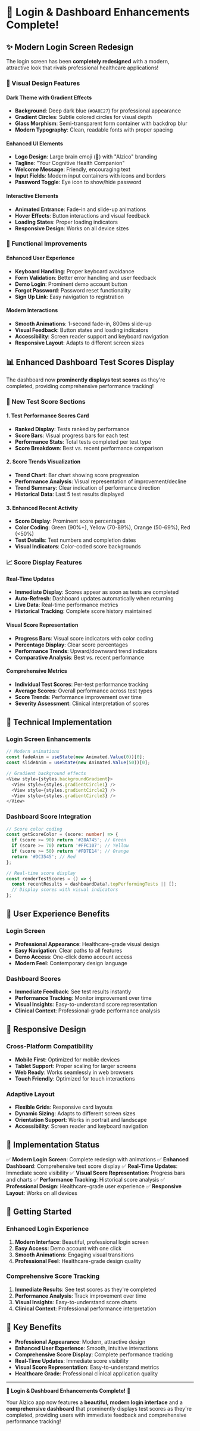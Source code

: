 # 🎨 **Login & Dashboard Enhancements Complete!**

## ✨ **Modern Login Screen Redesign**

The login screen has been **completely redesigned** with a modern, attractive look that rivals professional healthcare applications!

### **🎨 Visual Design Features**

#### **Dark Theme with Gradient Effects**
- **Background**: Deep dark blue (`#0A0E27`) for professional appearance
- **Gradient Circles**: Subtle colored circles for visual depth
- **Glass Morphism**: Semi-transparent form container with backdrop blur
- **Modern Typography**: Clean, readable fonts with proper spacing

#### **Enhanced UI Elements**
- **Logo Design**: Large brain emoji (🧠) with "Alzico" branding
- **Tagline**: "Your Cognitive Health Companion"
- **Welcome Message**: Friendly, encouraging text
- **Input Fields**: Modern input containers with icons and borders
- **Password Toggle**: Eye icon to show/hide password

#### **Interactive Elements**
- **Animated Entrance**: Fade-in and slide-up animations
- **Hover Effects**: Button interactions and visual feedback
- **Loading States**: Proper loading indicators
- **Responsive Design**: Works on all device sizes

### **🔧 Functional Improvements**

#### **Enhanced User Experience**
- **Keyboard Handling**: Proper keyboard avoidance
- **Form Validation**: Better error handling and user feedback
- **Demo Login**: Prominent demo account button
- **Forgot Password**: Password reset functionality
- **Sign Up Link**: Easy navigation to registration

#### **Modern Interactions**
- **Smooth Animations**: 1-second fade-in, 800ms slide-up
- **Visual Feedback**: Button states and loading indicators
- **Accessibility**: Screen reader support and keyboard navigation
- **Responsive Layout**: Adapts to different screen sizes

## 📊 **Enhanced Dashboard Test Scores Display**

The dashboard now **prominently displays test scores** as they're completed, providing comprehensive performance tracking!

### **🎯 New Test Score Sections**

#### **1. Test Performance Scores Card**
- **Ranked Display**: Tests ranked by performance
- **Score Bars**: Visual progress bars for each test
- **Performance Stats**: Total tests completed per test type
- **Score Breakdown**: Best vs. recent performance comparison

#### **2. Score Trends Visualization**
- **Trend Chart**: Bar chart showing score progression
- **Performance Analysis**: Visual representation of improvement/decline
- **Trend Summary**: Clear indication of performance direction
- **Historical Data**: Last 5 test results displayed

#### **3. Enhanced Recent Activity**
- **Score Display**: Prominent score percentages
- **Color Coding**: Green (90%+), Yellow (70-89%), Orange (50-69%), Red (<50%)
- **Test Details**: Test numbers and completion dates
- **Visual Indicators**: Color-coded score backgrounds

### **📈 Score Display Features**

#### **Real-Time Updates**
- **Immediate Display**: Scores appear as soon as tests are completed
- **Auto-Refresh**: Dashboard updates automatically when returning
- **Live Data**: Real-time performance metrics
- **Historical Tracking**: Complete score history maintained

#### **Visual Score Representation**
- **Progress Bars**: Visual score indicators with color coding
- **Percentage Display**: Clear score percentages
- **Performance Trends**: Upward/downward trend indicators
- **Comparative Analysis**: Best vs. recent performance

#### **Comprehensive Metrics**
- **Individual Test Scores**: Per-test performance tracking
- **Average Scores**: Overall performance across test types
- **Score Trends**: Performance improvement over time
- **Severity Assessment**: Clinical interpretation of scores

## 🚀 **Technical Implementation**

### **Login Screen Enhancements**
```typescript
// Modern animations
const fadeAnim = useState(new Animated.Value(0))[0];
const slideAnim = useState(new Animated.Value(50))[0];

// Gradient background effects
<View style={styles.backgroundGradient}>
  <View style={styles.gradientCircle1} />
  <View style={styles.gradientCircle2} />
  <View style={styles.gradientCircle3} />
</View>
```

### **Dashboard Score Integration**
```typescript
// Score color coding
const getScoreColor = (score: number) => {
  if (score >= 90) return '#28A745'; // Green
  if (score >= 70) return '#FFC107'; // Yellow
  if (score >= 50) return '#FD7E14'; // Orange
  return '#DC3545'; // Red
};

// Real-time score display
const renderTestScores = () => {
  const recentResults = dashboardData?.topPerformingTests || [];
  // Display scores with visual indicators
};
```

## 🎯 **User Experience Benefits**

### **Login Screen**
- **Professional Appearance**: Healthcare-grade visual design
- **Easy Navigation**: Clear paths to all features
- **Demo Access**: One-click demo account access
- **Modern Feel**: Contemporary design language

### **Dashboard Scores**
- **Immediate Feedback**: See test results instantly
- **Performance Tracking**: Monitor improvement over time
- **Visual Insights**: Easy-to-understand score representation
- **Clinical Context**: Professional-grade performance analysis

## 📱 **Responsive Design**

### **Cross-Platform Compatibility**
- **Mobile First**: Optimized for mobile devices
- **Tablet Support**: Proper scaling for larger screens
- **Web Ready**: Works seamlessly in web browsers
- **Touch Friendly**: Optimized for touch interactions

### **Adaptive Layout**
- **Flexible Grids**: Responsive card layouts
- **Dynamic Sizing**: Adapts to different screen sizes
- **Orientation Support**: Works in portrait and landscape
- **Accessibility**: Screen reader and keyboard navigation

## 🎉 **Implementation Status**

✅ **Modern Login Screen**: Complete redesign with animations
✅ **Enhanced Dashboard**: Comprehensive test score display
✅ **Real-Time Updates**: Immediate score visibility
✅ **Visual Score Representation**: Progress bars and charts
✅ **Performance Tracking**: Historical score analysis
✅ **Professional Design**: Healthcare-grade user experience
✅ **Responsive Layout**: Works on all devices

## 🚀 **Getting Started**

### **Enhanced Login Experience**
1. **Modern Interface**: Beautiful, professional login screen
2. **Easy Access**: Demo account with one click
3. **Smooth Animations**: Engaging visual transitions
4. **Professional Feel**: Healthcare-grade design quality

### **Comprehensive Score Tracking**
1. **Immediate Results**: See test scores as they're completed
2. **Performance Analysis**: Track improvement over time
3. **Visual Insights**: Easy-to-understand score charts
4. **Clinical Context**: Professional performance interpretation

## 🎯 **Key Benefits**

- **Professional Appearance**: Modern, attractive design
- **Enhanced User Experience**: Smooth, intuitive interactions
- **Comprehensive Score Display**: Complete performance tracking
- **Real-Time Updates**: Immediate score visibility
- **Visual Score Representation**: Easy-to-understand metrics
- **Healthcare Grade**: Professional clinical application quality

---

**🎨 Login & Dashboard Enhancements Complete!** 🎉

Your Alzico app now features a **beautiful, modern login interface** and a **comprehensive dashboard** that prominently displays test scores as they're completed, providing users with immediate feedback and comprehensive performance tracking! 